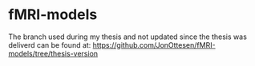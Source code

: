 # fMRI-models

The branch used during my thesis and not updated since the thesis was deliverd can be found at: https://github.com/JonOttesen/fMRI-models/tree/thesis-version
